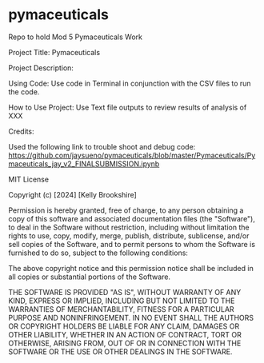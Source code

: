 # pymaceuticals
Repo to hold Mod 5 Pymaceuticals Work

Project Title: Pymaceuticals

Project Description: 

Using Code: Use code in Terminal in conjunction with the CSV files to run the code.

How to Use Project: Use Text file outputs to review results of analysis of XXX

Credits:

Used the following link to trouble shoot and debug code:
https://github.com/jaysueno/pymaceuticals/blob/master/Pymaceuticals/Pymaceuticals_jay_v2_FINALSUBMISSION.ipynb

MIT License

Copyright (c) [2024] [Kelly Brookshire]

Permission is hereby granted, free of charge, to any person obtaining a copy
of this software and associated documentation files (the "Software"), to deal
in the Software without restriction, including without limitation the rights
to use, copy, modify, merge, publish, distribute, sublicense, and/or sell
copies of the Software, and to permit persons to whom the Software is
furnished to do so, subject to the following conditions:

The above copyright notice and this permission notice shall be included in all
copies or substantial portions of the Software.

THE SOFTWARE IS PROVIDED "AS IS", WITHOUT WARRANTY OF ANY KIND, EXPRESS OR
IMPLIED, INCLUDING BUT NOT LIMITED TO THE WARRANTIES OF MERCHANTABILITY,
FITNESS FOR A PARTICULAR PURPOSE AND NONINFRINGEMENT. IN NO EVENT SHALL THE
AUTHORS OR COPYRIGHT HOLDERS BE LIABLE FOR ANY CLAIM, DAMAGES OR OTHER
LIABILITY, WHETHER IN AN ACTION OF CONTRACT, TORT OR OTHERWISE, ARISING FROM,
OUT OF OR IN CONNECTION WITH THE SOFTWARE OR THE USE OR OTHER DEALINGS IN THE
SOFTWARE.

